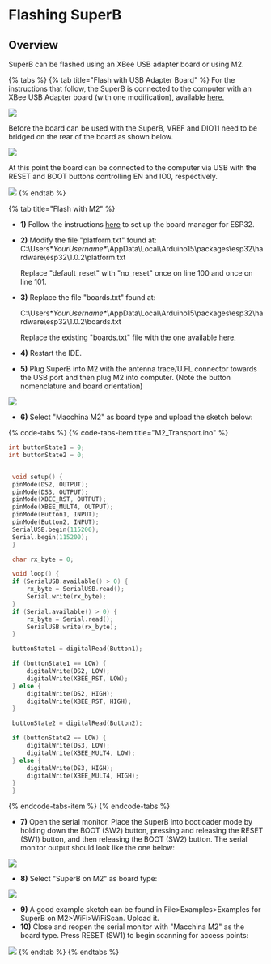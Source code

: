 # Flashing SuperB

## Overview

SuperB can be flashed using an XBee USB adapter board or using M2.

{% tabs %}
{% tab title="Flash with USB Adapter Board" %}
For the instructions that follow, the SuperB is connected to the computer with an XBee USB Adapter board \(with one modification\), available [here.](https://www.amazon.com/XBee-USB-Adapter-Communication-Connectivity/dp/B017KGBP6Y)

![](../.gitbook/assets/img_6662.JPG)

Before the board can be used with the SuperB, VREF and DIO11 need to be bridged on the rear of the board as shown below.

![](../.gitbook/assets/img_6664.JPG)

At this point the board can be connected to the computer via USB with the RESET and BOOT buttons controlling EN and IO0, respectively.

![](../.gitbook/assets/img_6663.JPG)
{% endtab %}

{% tab title="Flash with M2" %}


* **1\)** Follow the instructions [here](https://github.com/espressif/arduino-esp32/blob/master/docs/arduino-ide/boards_manager.md) to set up the board manager for ESP32.
* **2\)** Modify the file "platform.txt" found at: C:\Users\*_YourUsername\*_\AppData\Local\Arduino15\packages\esp32\hardware\esp32\1.0.2\platform.txt

  Replace "default\_reset" with "no\_reset" once on line 100 and once on line 101.

* **3\)** Replace the file "boards.txt" found at:

  C:\Users\*_YourUsername\*_\AppData\Local\Arduino15\packages\esp32\hardware\esp32\1.0.2\boards.txt

  Replace the existing "boards.txt" file with the one available [here.](https://github.com/kenny-macchina/docs/tree/306ccc81a873f9c8cfe2e05a0cbffb8ff395906b/superB/flashing/boards.txt)

* **4\)** Restart the IDE.
* **5\)** Plug SuperB into M2 with the antenna trace/U.FL connector towards the USB port and then plug M2 into computer. \(Note the button nomenclature and board orientation\)  

![](../.gitbook/assets/4.JPG)

* **6\)** Select "Macchina M2" as board type and upload the sketch below:  

{% code-tabs %}
{% code-tabs-item title="M2\_Transport.ino" %}
```cpp
int buttonState1 = 0;
int buttonState2 = 0;


 void setup() {
 pinMode(DS2, OUTPUT);
 pinMode(DS3, OUTPUT);
 pinMode(XBEE_RST, OUTPUT);
 pinMode(XBEE_MULT4, OUTPUT);
 pinMode(Button1, INPUT);
 pinMode(Button2, INPUT);
 SerialUSB.begin(115200);
 Serial.begin(115200);
 }

 char rx_byte = 0;

 void loop() {
 if (SerialUSB.available() > 0) {
     rx_byte = SerialUSB.read();
     Serial.write(rx_byte);
 }
 if (Serial.available() > 0) {
     rx_byte = Serial.read();
     SerialUSB.write(rx_byte);
 }

 buttonState1 = digitalRead(Button1);

 if (buttonState1 == LOW) {
     digitalWrite(DS2, LOW);
     digitalWrite(XBEE_RST, LOW);
 } else {
     digitalWrite(DS2, HIGH);
     digitalWrite(XBEE_RST, HIGH);
 }

 buttonState2 = digitalRead(Button2);

 if (buttonState2 == LOW) {
     digitalWrite(DS3, LOW);
     digitalWrite(XBEE_MULT4, LOW);
 } else {
     digitalWrite(DS3, HIGH);
     digitalWrite(XBEE_MULT4, HIGH);
 }
 }
```
{% endcode-tabs-item %}
{% endcode-tabs %}

* **7\)** Open the serial monitor. Place the SuperB into bootloader mode by holding down the   BOOT \(SW2\) button, pressing and releasing the RESET \(SW1\) button, and then releasing the BOOT \(SW2\) button. The serial monitor output should look like the one below:

![](../.gitbook/assets/1%20%281%29.PNG)

* **8\)** Select "SuperB on M2" as board type:

![](../.gitbook/assets/2%20%282%29.PNG)

* **9\)** A good example sketch can be found in File&gt;Examples&gt;Examples for SuperB on M2&gt;WiFi&gt;WiFiScan. Upload it.
* **10\)** Close and reopen the serial monitor with "Macchina M2" as the board type. Press RESET \(SW1\) to begin scanning for access points:

![](../.gitbook/assets/3%20%281%29.PNG)
{% endtab %}
{% endtabs %}



